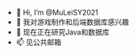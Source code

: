 - 👋 Hi, I’m @MuLeiSY2021
- 👀 我对游戏制作和后端数据库感兴趣
- 🌱 现在正在研究Java和数据库
- 📫 见公共邮箱

<!---
MuLeiSY2021/MuLeiSY2021 is a ✨ special ✨ repository because its `README.md` (this file) appears on your GitHub profile.
You can click the Preview link to take a look at your changes.
--->
